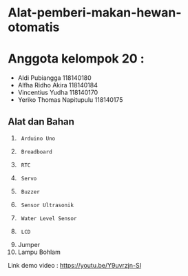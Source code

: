 # Alat-pemberi-makan-hewan-otomatis
  
# Anggota kelompok 20 :
* Aldi Pubiangga            118140180
* Alfha Ridho Akira         118140184
* Vincentius Yudha          118140170 
* Yeriko Thomas Napitupulu  118140175 
  
## Alat dan Bahan
1.   	Arduino Uno
2.   	Breadboard
3.   	RTC
4.   	Servo
5.   	Buzzer
6.   	Sensor Ultrasonik
7.   	Water Level Sensor
9.   	LCD
10.   Jumper
11.   Lampu Bohlam

Link demo video :
https://youtu.be/Y9uvrzjn-SI
<br><br>
